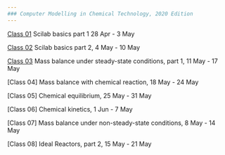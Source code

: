 ```yaml
---
### Computer Modelling in Chemical Technology, 2020 Edition
---
```


[Class 01](01/README.md) Scilab basics part 1 28 Apr - 3 May

[Class 02](02/README.md) Scilab basics part 2, 4 May - 10 May

[Class 03](03/README.md) Mass balance under steady-state conditions, part 1, 11 May - 17 May

[Class 04] Mass balance with chemical reaction, 18 May - 24 May

[Class 05] Chemical equilibrium, 25 May - 31 May

[Class 06] Chemical kinetics, 1 Jun - 7 May

[Class 07] Mass balance under non-steady-state conditions, 8 May - 14 May

[Class 08] Ideal Reactors, part 2, 15 May - 21 May
